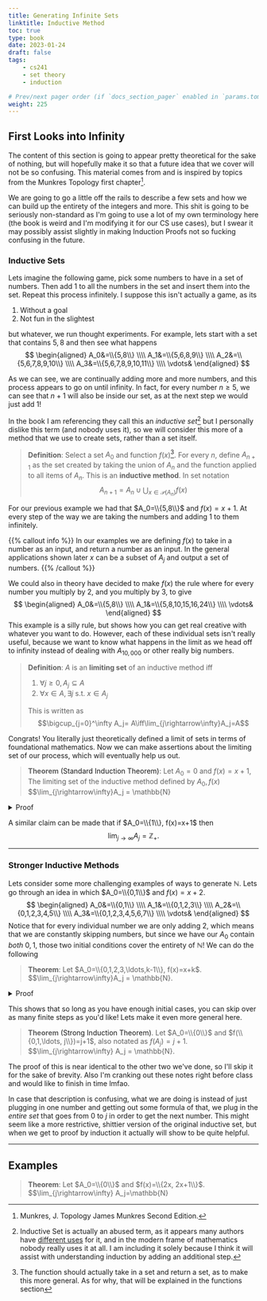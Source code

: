 ```yaml
---
title: Generating Infinite Sets
linktitle: Inductive Method
toc: true
type: book
date: 2023-01-24
draft: false
tags:
    - cs241
    - set theory
    - induction

# Prev/next pager order (if `docs_section_pager` enabled in `params.toml`)
weight: 225
---
```


## First Looks into Infinity

The content of this section is going to appear pretty theoretical for the sake of nothing, but will hopefully make it so that a future idea that we cover will not be so confusing. This material comes from and is inspired by topics from the Munkres Topology first chapter[^1].

We are going to go a little off the rails to describe a few sets and how we can build up the entirety of the integers and more. This shit is going to be seriously non-standard as I'm going to use a lot of my own terminology here (the book is weird and I'm modifying it for our CS use cases), but I swear it may possibly assist slightly in making Induction Proofs not so fucking confusing in the future.

### Inductive Sets

Lets imagine the following game, pick some numbers to have in a set of numbers. Then add $1$ to all the numbers in the set and insert them into the set. Repeat this process infinitely. I suppose this isn't actually a game, as its

1. Without a goal
2. Not fun in the slightest

but whatever, we run thought experiments. For example, lets start with a set that contains $5, 8$ and then see what happens
$$
\begin{aligned}
A_0&=\\{5,8\\} \\\\
A_1&=\\{5,6,8,9\\} \\\\
A_2&=\\{5,6,7,8,9,10\\} \\\\
A_3&=\\{5,6,7,8,9,10,11\\} \\\\
\vdots&
\end{aligned}
$$

As we can see, we are continually adding more and more numbers, and this process appears to go on until infinity. In fact, for every number $n\geq 5$, we can see that $n+1$ will also be inside our set, as at the next step we would just add $1$!

In the book I am referencing they call this an *inductive set*[^2] but I personally dislike this term (and nobody uses it), so we will consider this more of a method that we use to create sets, rather than a set itself.

> **Definition**: Select a set $A_0$ and function $f(x)$[^3]. For every $n$, define $A_{n+1}$ as the set created by taking the union of $A_n$ and the function applied to all items of $A_n$. This is an **inductive method**. In set notation $$A_{n+1}=A_n\cup\bigcup_{x\in \mathcal{P}(A_n)} f(x)$$

For our previous example we had that $A_0=\\{5,8\\}$ and $f(x)=x+1$. At every step of the way we are taking the numbers and adding $1$ to them infinitely.

{{% callout info %}}
In our examples we are defining $f(x)$ to take in a number as an input, and return a number as an input. In the general applications shown later $x$ can be a subset of $A_j$ and output a set of numbers.
{{% /callout %}}

We could also in theory have decided to make $f(x)$ the rule where for every number you multiply by $2$, and you multiply by $3$, to give
$$
\begin{aligned}
A_0&=\\{5,8\\} \\\\
A_1&=\\{5,8,10,15,16,24\\} \\\\
\vdots&
\end{aligned}
$$
This example is a silly rule, but shows how you can get real creative with whatever you want to do. However, each of these individual sets isn't really useful, because we want to know what happens in the limit as we head off to infinity instead of dealing with $A_{10,000}$ or other really big numbers.

> **Definition**: $A$ is an **limiting set** of an inductive method iff
>
> 1. $\forall j\geq 0, A_j\subseteq A$
> 2. $\forall x\in A, \exists j$ s.t. $x\in A_j$
>
> This is written as $$\bigcup_{j=0}^\infty A_j= A\iff\lim_{j\rightarrow\infty}A_j=A$$

Congrats! You literally just theoretically defined a limit of sets in terms of foundational mathematics. Now we can make assertions about the limiting set of our process, which will eventually help us out.

> **Theorem** <a name="standard_induction_theorem">(Standard Induction Theorem)</a>: Let $A_0={0}$ and $f(x)=x+1$, The limiting set of the inductive method defined by $A_0, f(x)$ $$\lim_{j\rightarrow\infty}A_j = \mathbb{N}
<details>
  <summary>Proof</summary>
  Proof: Let us assume for the sake of argument that
  $$
    \lim_{j\rightarrow\infty} A_j = A \neq\mathbb{N}.
  $$
  Since every $A_j\subset\mathbb{N}$, we know $A\subseteq\mathbb{N}$. This would mean that there must exist an element of $\mathbb{N}$ that is not inside of the limiting set $A$. Let us call the smallest number that is missing from $A$, $n$. Clearly $n\neq 0$, as we stated that $0\in A_0$.
  </br>
  If $n$ is the smallest missing number from $A$, this means that $n-1\in A$ since $n>0$. However, we know that if $n-1\in A$, then $n\in A$ as well, as $f(n-1)=n$. This contradicts that $n$ is the smallest missing number, and as such we know that $A=\mathbb{N}$.
  </br>
  <b>Q.E.D.</b>
</details>

A similar claim can be made that if $A_0=\\{1\\}, f(x)=x+1$ then
$$
\lim_{j\rightarrow\infty} A_j = \mathbb{Z}_+.
$$

---

### Stronger Inductive Methods

Lets consider some more challenging examples of ways to generate $\mathbb{N}$. Lets go through an idea in which $A_0=\\{0,1\\}$ and $f(x)=x+2$.
$$
\begin{aligned}
A_0&=\\{0,1\\} \\\\
A_1&=\\{0,1,2,3\\} \\\\
A_2&=\\{0,1,2,3,4,5\\} \\\\
A_3&=\\{0,1,2,3,4,5,6,7\\} \\\\
\vdots&
\end{aligned}
$$
Notice that for every individual number we are only adding $2$, which means that we are constantly skipping numbers, but since we have our $A_0$ contain *both* $0,1$, those two initial conditions cover the entirety of $\mathbb{N}$! We can do the following

> **Theorem**: Let $A_0=\\{0,1,2,3,\ldots,k-1\\}, f(x)=x+k$. $$\lim_{j\rightarrow\infty}A_j = \mathbb{N}.
<details>
  <summary>Proof</summary>
  Proof: The proof goes pretty much exactly the same as the previous one.
  </br>
  </br>
  Let us assume for the sake of argument that
  $$
    \lim_{j\rightarrow\infty} A_j = A \neq\mathbb{N}.
  $$
  Since every $A_j\subset\mathbb{N}$, we know $A\subseteq\mathbb{N}$. This would mean that there must exist an element of $\mathbb{N}$ that is not inside of the limiting set $A$. Let us call the smallest number that is missing from $A$, $n$. Clearly $n>k-1$, as we stated that $A_0=\{0,1,\ldots,k-1\}$.
  </br>
  If $n$ is the smallest missing number from $A$, this means that $n-k\in A$ since $n>0$. However, we know that if $n-k\in A$, then $n\in A$ as well, as $f(n-k)=n$. This contradicts that $n$ is the smallest missing number, and as such we know that $A=\mathbb{N}$.
  </br>
  <b>Q.E.D.</b>
</details>

This shows that so long as you have enough initial cases, you can skip over as many finite steps as you'd like! Lets make it even more general here.

> **Theorem** <a name="strong_induction_theorem">(Strong Induction Theorem)</a>. Let $A_0=\\{0\\}$ and $f(\\{0,1,\ldots, j\\})=j+1$, also notated as $f(A_j)=j+1$. $$\lim_{j\rightarrow\infty} A_j = \mathbb{N}.

The proof of this is near identical to the other two we've done, so I'll skip it for the sake of brevity. Also I'm cranking out these notes right before class and would like to finish in time lmfao.

In case that description is confusing, what we are doing is instead of just plugging in one number and getting out some formula of that, we plug in the *entire set* that goes from $0$ to $j$ in order to get the next number. This might seem like a more restrictive, shittier version of the original inductive set, but when we get to proof by induction it actually will show to be quite helpful.

---

## Examples

> **Theorem**: Let $A_0=\\{0\\}$ and $f(x)=\\{2x, 2x+1\\}$. $$\lim_{j\rightarrow\infty} A_j=\mathbb{N}

[^1]: Munkres, J. Topology James Munkres Second Edition.
[^2]: Inductive Set is actually an abused term, as it appears many authors have [different uses](https://mathworld.wolfram.com/InductiveSet.html) for it, and in the modern frame of mathematics nobody really uses it at all. I am including it solely because I think it will assist with understanding induction by adding an additional step.
[^3]: The function should actually take in a set and return a set, as to make this more general. As for why, that will be explained in the functions section
